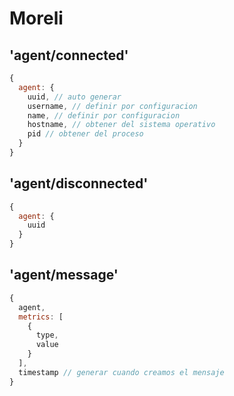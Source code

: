 # Moreli


## 'agent/connected'

``` js
{
  agent: {
    uuid, // auto generar
    username, // definir por configuracion
    name, // definir por configuracion
    hostname, // obtener del sistema operativo
    pid // obtener del proceso
  }
}
```


## 'agent/disconnected'

``` js
{
  agent: {
    uuid
  }
}
```


## 'agent/message'

``` js
{
  agent,
  metrics: [
    {
      type,
      value
    }
  ],
  timestamp // generar cuando creamos el mensaje
}
```